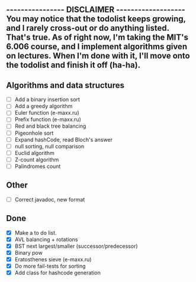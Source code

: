 ---------------- DISCLAIMER -------------------
You may notice that the todolist keeps growing,
and I rarely cross-out or do anything listed.
That's true. As of right now, I'm taking the
MIT's 6.006 course, and I implement algorithms
given on lectures. When I'm done with it, I'll
move onto the todolist and finish it off (ha-ha).
-----------------------------------------------

## Algorithms and data structures
- [ ] Add a binary insertion sort
- [ ] Add a greedy algorithm
- [ ] Euler function (e-maxx.ru)
- [ ] Prefix function (e-maxx.ru)
- [ ] Red and black tree balancing
- [ ] Pigeonhole sort
- [ ] Expand hashCode, read Bloch's answer
- [ ] null sorting, null comparison
- [ ] Euclid algorithm
- [ ] Z-count algorithm
- [ ] Palindromes count

## Other
- [ ] Correct javadoc, new format

## Done
- [x] Make a to do list.
- [x] AVL balancing + rotations
- [x] BST next largest/smaller (successor/predecessor)
- [x] Binary pow
- [x] Eratosthenes sieve (e-maxx.ru)
- [x] Do more fail-tests for sorting
- [x] Add class for hashcode generation